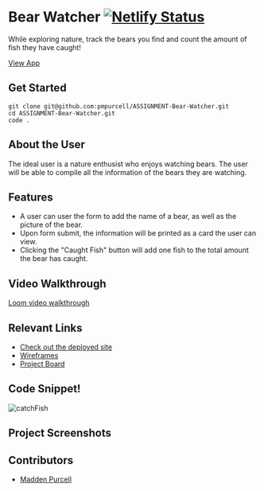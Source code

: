 # Bear Watcher [![Netlify Status](https://api.netlify.com/api/v1/badges/cb4da4ca-16c1-4f1f-9437-26c81b9372d8/deploy-status)](https://app.netlify.com/sites/pmp-bear-watcher/deploys)

While exploring nature, track the bears you find and count the amount of fish they have caught!

[View App](https://pmp-bear-watcher.netlify.app/)

## Get Started 

    git clone git@github.com:pmpurcell/ASSIGNMENT-Bear-Watcher.git
    cd ASSIGNMENT-Bear-Watcher.git
    code .

## About the User
The ideal user is a nature enthusist who enjoys watching bears.
The user will be able to compile all the information of the bears they are watching.

## Features
- A user can user the form to add the name of a bear, as well as the picture of the bear.
- Upon form submit, the information will be printed as a card the user can view.
- Clicking the "Caught Fish" button will add one fish to the total amount the bear has caught.

## Video Walkthrough
[Loom video walkthrough](https://www.loom.com/share/7116a9bc0a084e0f8759d0f33551bd26)


## Relevant Links <!-- Link to all the things that are required outside of the ones that have their own section -->
- [Check out the deployed site](https://pmp-bear-watcher.netlify.app/)
- [Wireframes](https://docs.google.com/presentation/d/1zghSoqXQxMyrcLyZDPTLlxq4ky5HBIr3FgWvryEFRB4/edit?usp=sharing)
- [Project Board](https://github.com/pmpurcell/ASSIGNMENT-Bear-Watcher/projects/1)

## Code Snippet!
![catchFish](https://user-images.githubusercontent.com/86082231/130385166-f9992d33-3bff-4d18-99e1-b8e2fce351f3.png)

## Project Screenshots

## Contributors
- [Madden Purcell](https://github.com/pmpurcell)

